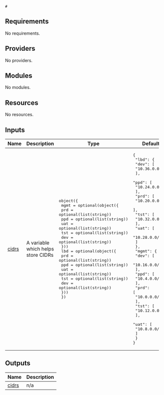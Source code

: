 ```hcl
#
```
## Requirements

No requirements.

## Providers

No providers.

## Modules

No modules.

## Resources

No resources.

## Inputs

| Name | Description | Type | Default | Required |
|------|-------------|------|---------|:--------:|
| <a name="input_cidrs"></a> [cidrs](#input\_cidrs) | A variable which helps store CIDRs | <pre>object({<br>    mgmt = optional(object({<br>      prd = optional(list(string))<br>      ppd = optional(list(string))<br>      uat = optional(list(string))<br>      tst = optional(list(string))<br>      dev = optional(list(string))<br>    }))<br>    lbd = optional(object({<br>      prd = optional(list(string))<br>      ppd = optional(list(string))<br>      uat = optional(list(string))<br>      tst = optional(list(string))<br>      dev = optional(list(string))<br>    }))<br>  })</pre> | <pre>{<br>  "lbd": {<br>    "dev": [<br>      "10.36.0.0/22"<br>    ],<br>    "ppd": [<br>      "10.24.0.0/22"<br>    ],<br>    "prd": [<br>      "10.20.0.0/22"<br>    ],<br>    "tst": [<br>      "10.32.0.0/22"<br>    ],<br>    "uat": [<br>      "10.28.0.0/22"<br>    ]<br>  },<br>  "mgmt": {<br>    "dev": [<br>      "10.16.0.0/22"<br>    ],<br>    "ppd": [<br>      "10.4.0.0/22"<br>    ],<br>    "prd": [<br>      "10.0.0.0/22"<br>    ],<br>    "tst": [<br>      "10.12.0.0/22"<br>    ],<br>    "uat": [<br>      "10.8.0.0/22"<br>    ]<br>  }<br>}</pre> | no |

## Outputs

| Name | Description |
|------|-------------|
| <a name="output_cidrs"></a> [cidrs](#output\_cidrs) | n/a |
